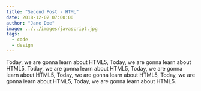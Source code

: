 ```yaml
---
title: "Second Post - HTML"
date: 2018-12-02 07:00:00
author: "Jane Doe"
image: ../../images/javascript.jpg
tags:
  - code
  - design
---
```


Today, we are gonna learn about HTML5, Today, we are gonna learn about HTML5, Today, we are gonna learn about HTML5, Today, we are gonna learn about HTML5, Today, we are gonna learn about HTML5, Today, we are gonna learn about HTML5, Today, we are gonna learn about HTML5.
